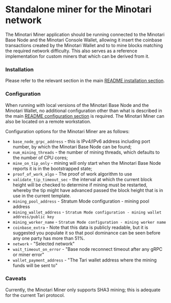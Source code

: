 # Standalone miner for the Minotari network

The Minotari Miner application should be running connected to the Minotari Base Node and the Minotari Console Wallet,
allowing it insert the coinbase transactions created by the Minotari Wallet and to to mine blocks matching the
required network difficulty. This also serves as a reference implementation for custom miners that which can be derived
from it.

### Installation

Please refer to the relevant section in the main
[README installation section](https://github.com/tari-project/tari/blob/development/README.md#install-and-run).

### Configuration

When running with local versions of the Minotari Base Node and the Minotari Wallet, no additional configuration other
than what is described in the main
[README configuration section](https://github.com/tari-project/tari/blob/development/README.md#tari-sha3-mining)
is required. The Minotari Miner can also be located on a remote workstation.

Configuration options for the Minotari Miner are as follows:

- `base_node_grpc_address` - this is IPv4/IPv6 address including port number, by which the Minotari Base Node can be found;
- `num_mining_threads` - the number of mining threads, which defaults to the number of CPU cores;
- `mine_on_tip_only` - mining will only start when the Minotari Base Node reports it is in the bootstrapped state;
- `proof_of_work_algo` - The proof of work algorithm to use
- `validate_tip_timeout_sec` - the interval at which the current block height will be checked to determine if mining
   must be restarted, whereby the tip might have advanced passed the block height that is in use in the current template.
- `mining_pool_address` - Stratum Mode configuration - mining pool address
- `mining_wallet_address` - `Stratum Mode configuration - mining wallet address/public key`
- `mining_worker_name` - `Stratum Mode configuration - mining worker name`
- `coinbase_extra` - Note that this data is publicly readable, but it is suggested you populate it so that pool 
   dominance can be seen before any one party has more than 51%.
- `network` - "Selected network"
- `wait_timeout_on_error` - "Base node reconnect timeout after any gRPC or miner error"
- `wallet_payment_address` - "The Tari wallet address where the mining funds will be sent to"

### Caveats

Currently, the Minotari Miner only supports SHA3 mining; this is adequate for the current Tari protocol.
